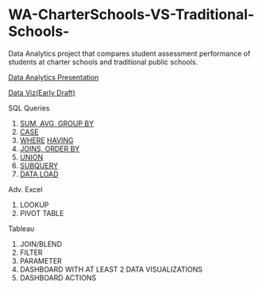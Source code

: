 # WA-CharterSchools-VS-Traditional-Schools-
Data Analytics project that compares student assessment performance of students at charter schools and traditional public schools. 

[Data Analytics Presentation](https://docs.google.com/presentation/d/1_QL5b7aTTEi5yFkKXS56Iv8EFxPqG0RxXF8AZkqt5nI/edit#slide=id.g57048da5b0_0_15)

[Data Viz(Early Draft)](https://public.tableau.com/profile/amanda1029#!/vizhome/schoolperformance2/Dashboard2?publish=yes)



SQL Queries
1. [SUM, AVG, GROUP BY](https://github.com/amartin54/WA-CharterSchools-VS-Traditional-Schools-/blob/master/SQL_Queries/SUM%2C%20AVG%2C%20GROUP%20BY)
2. [CASE](https://github.com/amartin54/WA-CharterSchools-VS-Traditional-Schools-/blob/master/SQL_Queries/CASE)
3. [WHERE](https://github.com/amartin54/WA-CharterSchools-VS-Traditional-Schools-/blob/master/SQL_Queries/WHERE) [HAVING](https://github.com/amartin54/WA-CharterSchools-VS-Traditional-Schools-/blob/master/SQL_Queries/HAVING) 
4. [JOINS, ORDER BY](https://github.com/amartin54/WA-CharterSchools-VS-Traditional-Schools-/blob/master/SQL_Queries/JOINS%20and%20ORDER%20BY)
5. [UNION](https://github.com/amartin54/WA-CharterSchools-VS-Traditional-Schools-/blob/master/SQL_Queries/UNION)
6. [SUBQUERY](https://github.com/amartin54/WA-CharterSchools-VS-Traditional-Schools-/blob/master/SQL_Queries/SUBQUERIES)
7. [DATA LOAD](https://github.com/amartin54/WA-CharterSchools-VS-Traditional-Schools-/blob/master/SQL_Queries/Loading_Data)

Adv. Excel
1. LOOKUP
2. PIVOT TABLE

Tableau 
1. JOIN/BLEND
2. FILTER
3. PARAMETER
4. DASHBOARD WITH AT LEAST 2 DATA VISUALIZATIONS 
5. DASHBOARD ACTIONS
